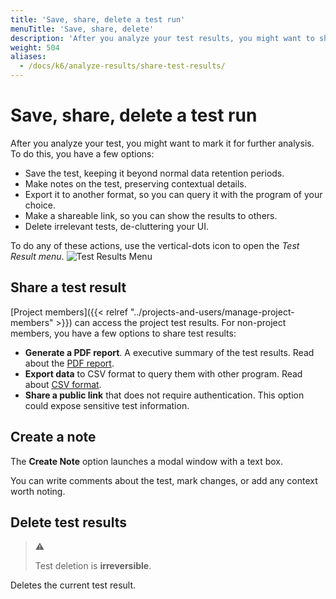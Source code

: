 ```yaml
---
title: 'Save, share, delete a test run'
menuTitle: 'Save, share, delete'
description: 'After you analyze your test results, you might want to share them with other users involved in the testing'
weight: 504
aliases:
  - /docs/k6/analyze-results/share-test-results/
---
```


# Save, share, delete a test run

After you analyze your test, you might want to mark it for further analysis.
To do this, you have a few options:
- Save the test, keeping it beyond normal data retention periods.
- Make notes on the test, preserving contextual details.
- Export it to another format, so you can query it with the program of your choice.
- Make a shareable link, so you can show the results to others.
- Delete irrelevant tests, de-cluttering your UI.

To do any of these actions, use the vertical-dots icon to open the *Test Result menu*.
![Test Results Menu](/media/docs/k6/test-results-menu.png)

## Share a test result

[Project members]({{< relref "../projects-and-users/manage-project-members" >}}) can access the project test results. For non-project members, you have a few options to share test results:

- **Generate a PDF report**. A executive summary of the test results. Read about the [PDF report](https://k6.io/docs/cloud/analyzing-results/result-export/#generate-a-pdf-report).
- **Export data** to CSV format to query them with other program. Read about [CSV format](https://k6.io/docs/cloud/analyzing-results/result-export/#export-as-csv).
- **Share a public link** that does not require authentication. This option could expose sensitive test information.

## Create a note

The **Create Note** option launches a modal window with a text box.

You can write comments about the test, mark changes, or add any context worth noting.

## Delete test results

> ⚠
>
> Test deletion is **irreversible**.

Deletes the current test result.

